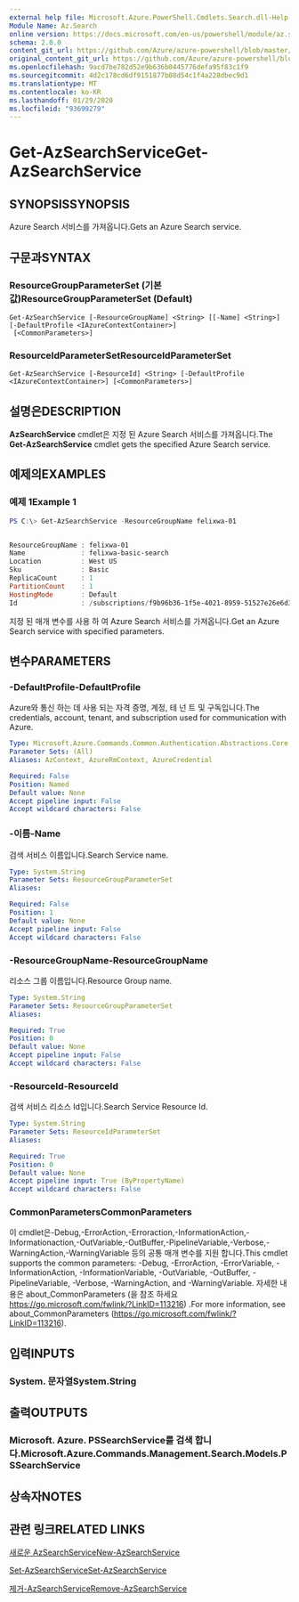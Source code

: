```yaml
---
external help file: Microsoft.Azure.PowerShell.Cmdlets.Search.dll-Help.xml
Module Name: Az.Search
online version: https://docs.microsoft.com/en-us/powershell/module/az.search/get-azsearchservice
schema: 2.0.0
content_git_url: https://github.com/Azure/azure-powershell/blob/master/src/Search/Search/help/Get-AzSearchService.md
original_content_git_url: https://github.com/Azure/azure-powershell/blob/master/src/Search/Search/help/Get-AzSearchService.md
ms.openlocfilehash: 9acd7be782d52e9b636b0445776defa95f83c1f9
ms.sourcegitcommit: 4d2c178cd6df9151877b08d54c1f4a228dbec9d1
ms.translationtype: MT
ms.contentlocale: ko-KR
ms.lasthandoff: 01/29/2020
ms.locfileid: "93699279"
---
```

# <span data-ttu-id="bf67b-101">Get-AzSearchService</span><span class="sxs-lookup"><span data-stu-id="bf67b-101">Get-AzSearchService</span></span>

## <span data-ttu-id="bf67b-102">SYNOPSIS</span><span class="sxs-lookup"><span data-stu-id="bf67b-102">SYNOPSIS</span></span>
<span data-ttu-id="bf67b-103">Azure Search 서비스를 가져옵니다.</span><span class="sxs-lookup"><span data-stu-id="bf67b-103">Gets an Azure Search service.</span></span>

## <span data-ttu-id="bf67b-104">구문과</span><span class="sxs-lookup"><span data-stu-id="bf67b-104">SYNTAX</span></span>

### <span data-ttu-id="bf67b-105">ResourceGroupParameterSet (기본값)</span><span class="sxs-lookup"><span data-stu-id="bf67b-105">ResourceGroupParameterSet (Default)</span></span>
```
Get-AzSearchService [-ResourceGroupName] <String> [[-Name] <String>] [-DefaultProfile <IAzureContextContainer>]
 [<CommonParameters>]
```

### <span data-ttu-id="bf67b-106">ResourceIdParameterSet</span><span class="sxs-lookup"><span data-stu-id="bf67b-106">ResourceIdParameterSet</span></span>
```
Get-AzSearchService [-ResourceId] <String> [-DefaultProfile <IAzureContextContainer>] [<CommonParameters>]
```

## <span data-ttu-id="bf67b-107">설명은</span><span class="sxs-lookup"><span data-stu-id="bf67b-107">DESCRIPTION</span></span>
<span data-ttu-id="bf67b-108">**AzSearchService** cmdlet은 지정 된 Azure Search 서비스를 가져옵니다.</span><span class="sxs-lookup"><span data-stu-id="bf67b-108">The **Get-AzSearchService** cmdlet gets the specified Azure Search service.</span></span>

## <span data-ttu-id="bf67b-109">예제의</span><span class="sxs-lookup"><span data-stu-id="bf67b-109">EXAMPLES</span></span>

### <span data-ttu-id="bf67b-110">예제 1</span><span class="sxs-lookup"><span data-stu-id="bf67b-110">Example 1</span></span>
```powershell
PS C:\> Get-AzSearchService -ResourceGroupName felixwa-01


ResourceGroupName : felixwa-01
Name              : felixwa-basic-search
Location          : West US
Sku               : Basic
ReplicaCount      : 1
PartitionCount    : 1
HostingMode       : Default
Id                : /subscriptions/f9b96b36-1f5e-4021-8959-51527e26e6d3/resourceGroups/felixwa-01/providers/Microsoft.Search/searchServices/felixwa-basic-search
```

<span data-ttu-id="bf67b-111">지정 된 매개 변수를 사용 하 여 Azure Search 서비스를 가져옵니다.</span><span class="sxs-lookup"><span data-stu-id="bf67b-111">Get an Azure Search service with specified parameters.</span></span>

## <span data-ttu-id="bf67b-112">변수</span><span class="sxs-lookup"><span data-stu-id="bf67b-112">PARAMETERS</span></span>

### <span data-ttu-id="bf67b-113">-DefaultProfile</span><span class="sxs-lookup"><span data-stu-id="bf67b-113">-DefaultProfile</span></span>
<span data-ttu-id="bf67b-114">Azure와 통신 하는 데 사용 되는 자격 증명, 계정, 테 넌 트 및 구독입니다.</span><span class="sxs-lookup"><span data-stu-id="bf67b-114">The credentials, account, tenant, and subscription used for communication with Azure.</span></span>

```yaml
Type: Microsoft.Azure.Commands.Common.Authentication.Abstractions.Core.IAzureContextContainer
Parameter Sets: (All)
Aliases: AzContext, AzureRmContext, AzureCredential

Required: False
Position: Named
Default value: None
Accept pipeline input: False
Accept wildcard characters: False
```

### <span data-ttu-id="bf67b-115">-이름</span><span class="sxs-lookup"><span data-stu-id="bf67b-115">-Name</span></span>
<span data-ttu-id="bf67b-116">검색 서비스 이름입니다.</span><span class="sxs-lookup"><span data-stu-id="bf67b-116">Search Service name.</span></span>

```yaml
Type: System.String
Parameter Sets: ResourceGroupParameterSet
Aliases:

Required: False
Position: 1
Default value: None
Accept pipeline input: False
Accept wildcard characters: False
```

### <span data-ttu-id="bf67b-117">-ResourceGroupName</span><span class="sxs-lookup"><span data-stu-id="bf67b-117">-ResourceGroupName</span></span>
<span data-ttu-id="bf67b-118">리소스 그룹 이름입니다.</span><span class="sxs-lookup"><span data-stu-id="bf67b-118">Resource Group name.</span></span>

```yaml
Type: System.String
Parameter Sets: ResourceGroupParameterSet
Aliases:

Required: True
Position: 0
Default value: None
Accept pipeline input: False
Accept wildcard characters: False
```

### <span data-ttu-id="bf67b-119">-ResourceId</span><span class="sxs-lookup"><span data-stu-id="bf67b-119">-ResourceId</span></span>
<span data-ttu-id="bf67b-120">검색 서비스 리소스 Id입니다.</span><span class="sxs-lookup"><span data-stu-id="bf67b-120">Search Service Resource Id.</span></span>

```yaml
Type: System.String
Parameter Sets: ResourceIdParameterSet
Aliases:

Required: True
Position: 0
Default value: None
Accept pipeline input: True (ByPropertyName)
Accept wildcard characters: False
```

### <span data-ttu-id="bf67b-121">CommonParameters</span><span class="sxs-lookup"><span data-stu-id="bf67b-121">CommonParameters</span></span>
<span data-ttu-id="bf67b-122">이 cmdlet은-Debug,-ErrorAction,-Erroraction,-InformationAction,-Informationaction,-OutVariable,-OutBuffer,-PipelineVariable,-Verbose,-WarningAction,-WarningVariable 등의 공통 매개 변수를 지원 합니다.</span><span class="sxs-lookup"><span data-stu-id="bf67b-122">This cmdlet supports the common parameters: -Debug, -ErrorAction, -ErrorVariable, -InformationAction, -InformationVariable, -OutVariable, -OutBuffer, -PipelineVariable, -Verbose, -WarningAction, and -WarningVariable.</span></span> <span data-ttu-id="bf67b-123">자세한 내용은 about_CommonParameters (을 참조 하세요 https://go.microsoft.com/fwlink/?LinkID=113216) .</span><span class="sxs-lookup"><span data-stu-id="bf67b-123">For more information, see about_CommonParameters (https://go.microsoft.com/fwlink/?LinkID=113216).</span></span>

## <span data-ttu-id="bf67b-124">입력</span><span class="sxs-lookup"><span data-stu-id="bf67b-124">INPUTS</span></span>

### <span data-ttu-id="bf67b-125">System. 문자열</span><span class="sxs-lookup"><span data-stu-id="bf67b-125">System.String</span></span>

## <span data-ttu-id="bf67b-126">출력</span><span class="sxs-lookup"><span data-stu-id="bf67b-126">OUTPUTS</span></span>

### <span data-ttu-id="bf67b-127">Microsoft. Azure. PSSearchService를 검색 합니다.</span><span class="sxs-lookup"><span data-stu-id="bf67b-127">Microsoft.Azure.Commands.Management.Search.Models.PSSearchService</span></span>

## <span data-ttu-id="bf67b-128">상속자</span><span class="sxs-lookup"><span data-stu-id="bf67b-128">NOTES</span></span>

## <span data-ttu-id="bf67b-129">관련 링크</span><span class="sxs-lookup"><span data-stu-id="bf67b-129">RELATED LINKS</span></span>

[<span data-ttu-id="bf67b-130">새로운 AzSearchService</span><span class="sxs-lookup"><span data-stu-id="bf67b-130">New-AzSearchService</span></span>](./New-AzSearchService.md)

[<span data-ttu-id="bf67b-131">Set-AzSearchService</span><span class="sxs-lookup"><span data-stu-id="bf67b-131">Set-AzSearchService</span></span>](./Set-AzSearchService.md)

[<span data-ttu-id="bf67b-132">제거-AzSearchService</span><span class="sxs-lookup"><span data-stu-id="bf67b-132">Remove-AzSearchService</span></span>](./Remove-AzSearchService.md)